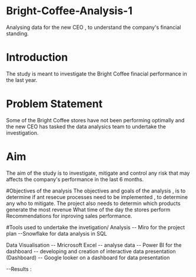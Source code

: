 # Bright-Coffee-Analysis-1
Analysing data for the new CEO , to understand the company's financial standing. 

# Introduction
The study is meant to investigate the Bright Coffee finacial performance in the last year. 

# Problem Statement 
Some of the Bright Coffee stores have not been performing optimally and the new CEO has tasked the data analysics team to undertake the investigation.

# Aim 
The aim of the study is to investigate, mitigate and control any risk that may affects the company's performance in the last 6 months.

#Objectives of  the analysis 
The objectives and goals of the analysis , is to determine if ant resecue processes need to be implemented , to determine any who to mitigate.
The project also needs to determin which products generate the most revenue
What time of the day the stores perform
Recommendations for inproving sales performance.

#Tools used to undertake the invetigation/ Analysis
-- Miro for the project plan 
--Snowflake for data analysis in SQL

Data Visualisation
-- Mricrosoft Excel -- analyse data 
-- Power BI for the dashboard -- developing and creation of interactive data presentation (Dashboard)
-- Google looker on a dashboard for data presentation 

--Results :

